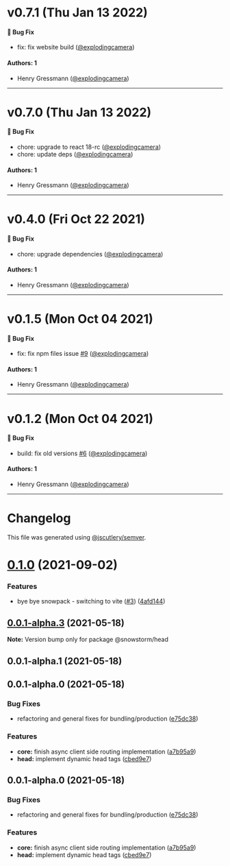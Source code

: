 # v0.7.1 (Thu Jan 13 2022)

#### 🐛 Bug Fix

- fix: fix website build ([@explodingcamera](https://github.com/explodingcamera))

#### Authors: 1

- Henry Gressmann ([@explodingcamera](https://github.com/explodingcamera))

---

# v0.7.0 (Thu Jan 13 2022)

#### 🐛 Bug Fix

- chore: upgrade to react 18-rc ([@explodingcamera](https://github.com/explodingcamera))
- chore: update deps ([@explodingcamera](https://github.com/explodingcamera))

#### Authors: 1

- Henry Gressmann ([@explodingcamera](https://github.com/explodingcamera))

---

# v0.4.0 (Fri Oct 22 2021)

#### 🐛 Bug Fix

- chore: upgrade dependencies ([@explodingcamera](https://github.com/explodingcamera))

#### Authors: 1

- Henry Gressmann ([@explodingcamera](https://github.com/explodingcamera))

---

# v0.1.5 (Mon Oct 04 2021)

#### 🐛 Bug Fix

- fix: fix npm files issue [#9](https://github.com/explodingcamera/snowstorm/pull/9) ([@explodingcamera](https://github.com/explodingcamera))

#### Authors: 1

- Henry Gressmann ([@explodingcamera](https://github.com/explodingcamera))

---

# v0.1.2 (Mon Oct 04 2021)

#### 🐛 Bug Fix

- build: fix old versions [#6](https://github.com/explodingcamera/snowstorm/pull/6) ([@explodingcamera](https://github.com/explodingcamera))

#### Authors: 1

- Henry Gressmann ([@explodingcamera](https://github.com/explodingcamera))

---

# Changelog

This file was generated using [@jscutlery/semver](https://github.com/jscutlery/semver).

# [0.1.0](https://github.com/explodingcamera/streamer.page/compare/@snowstorm/head@0.0.1-alpha.3...@snowstorm/head@0.1.0) (2021-09-02)

### Features

- bye bye snowpack - switching to vite ([#3](https://github.com/explodingcamera/streamer.page/issues/3)) ([4afd144](https://github.com/explodingcamera/streamer.page/commit/4afd144dd88e748b8aaf1bedb86f833a2e3a64c0))

## [0.0.1-alpha.3](https://github.com/explodingcamera/streamer.page/compare/@snowstorm/head@0.0.1-alpha.1...@snowstorm/head@0.0.1-alpha.3) (2021-05-18)

**Note:** Version bump only for package @snowstorm/head

## 0.0.1-alpha.1 (2021-05-18)

## 0.0.1-alpha.0 (2021-05-18)

### Bug Fixes

- refactoring and general fixes for bundling/production ([e75dc38](https://github.com/explodingcamera/streamer.page/commit/e75dc38c51fe3dcfa43dbccc80f6eb2b592e4002))

### Features

- **core:** finish async client side routing implementation ([a7b95a9](https://github.com/explodingcamera/streamer.page/commit/a7b95a9bfdc5e5649e00ccf20f5115d20ad98d7b))
- **head:** implement dynamic head tags ([cbed9e7](https://github.com/explodingcamera/streamer.page/commit/cbed9e7a6c9552afa9649bc1f3b403729693da22))

## 0.0.1-alpha.0 (2021-05-18)

### Bug Fixes

- refactoring and general fixes for bundling/production ([e75dc38](https://github.com/explodingcamera/streamer.page/commit/e75dc38c51fe3dcfa43dbccc80f6eb2b592e4002))

### Features

- **core:** finish async client side routing implementation ([a7b95a9](https://github.com/explodingcamera/streamer.page/commit/a7b95a9bfdc5e5649e00ccf20f5115d20ad98d7b))
- **head:** implement dynamic head tags ([cbed9e7](https://github.com/explodingcamera/streamer.page/commit/cbed9e7a6c9552afa9649bc1f3b403729693da22))
